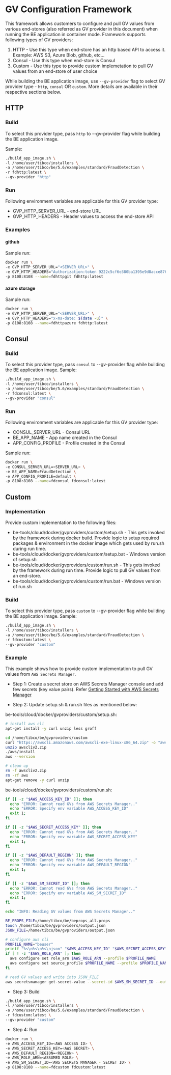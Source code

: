 # GV Configuration Framework

This framework allows customers to configure and pull GV values from various end-stores (also referred as GV provider in this document) when running the BE application in container mode. Framework supports following types of GV providers:

1. HTTP - Use this type when end-store has an http based API to access it. Example: AWS S3, Azure Blob, github, etc...
2. Consul - Use this type when end-store is Consul
3. Custom - Use this type to provide custom implemetation to pull GV values from an end-store of user choice

While building the BE application image, use `--gv-provider` flag to select GV provider type - `http`, `consul` OR `custom`. More details are available in their respective sections below.

## HTTP

### Build
To select this provider type, pass `http` to --gv-provider flag while building the BE application image.

Sample:
```sh
./build_app_image.sh \
-l /home/user/tibco/installers \
-a /home/user/tibco/be/5.6/examples/standard/FraudDetection \
-r fdhttp:latest \
--gv-provider "http"
```

### Run
Following environment variables are applicable for this GV provider type:
* GVP_HTTP_SERVER_URL - end-store URL
* GVP_HTTP_HEADERS - Header values to access the end-store API

### Examples

#### github

Sample run:
```sh
docker run \
-e GVP_HTTP_SERVER_URL="<SERVER_URL>" \
-e GVP_HTTP_HEADERS="Authorization:token 9222c5cf6e380ba1395e9d8acce8764265f85933,Content-Type:application/json" \
-p 8108:8108 --name=fdhttpgit fdhttp:latest
```

#### azure storage

Sample run:
```sh
docker run \
-e GVP_HTTP_SERVER_URL="<SERVER_URL>" \
-e GVP_HTTP_HEADERS="x-ms-date: $(date -u)" \
-p 8108:8108 --name=fdhttpazure fdhttp:latest
```

## Consul

### Build
To select this provider type, pass `consul` to --gv-provider flag while building the BE application image.
Sample:
```sh
./build_app_image.sh \
-l /home/user/tibco/installers \
-a /home/user/tibco/be/5.6/examples/standard/FraudDetection \
-r fdconsul:latest \
--gv-provider "consul"
```

### Run
Following environment variables are applicable for this GV provider type:
* CONSUL_SERVER_URL - Consul URL
* BE_APP_NAME - App name created in the Consul
* APP_CONFIG_PROFILE - Profile created in the Consul

Sample run:
```sh
docker run \
-e CONSUL_SERVER_URL=<SERVER_URL> \
-e BE_APP_NAME=FraudDetection \
-e APP_CONFIG_PROFILE=default \
-p 8108:8108 --name=fdconsul fdconsul:latest
```

## Custom

### Implementation
Provide custom implementation to the following files:
* be-tools/cloud/docker/gvproviders/custom/setup.sh - This gets invoked by the framework during docker build. Provide logic to setup required packages & environment in the docker image which gets used by run.sh during run time.
* be-tools/cloud/docker/gvproviders/custom/setup.bat - Windows version of setup.sh
* be-tools/cloud/docker/gvproviders/custom/run.sh - This gets invoked by the framework during run time. Provide logic to pull GV values from an end-store.
* be-tools/cloud/docker/gvproviders/custom/run.bat - Windows version of run.sh

### Build
To select this provider type, pass `custom` to --gv-provider flag while building the BE application image.
Sample:
```sh
./build_app_image.sh \
-l /home/user/tibco/installers \
-a /home/user/tibco/be/5.6/examples/standard/FraudDetection \
-r fdcustom:latest \
--gv-provider "custom"
```

### Example
This example shows how to provide custom implementation to pull GV values from `AWS Secrets Manager`.
* Step 1: Create a secret store on AWS Secrets Manager console and add few secrets (key value pairs). Refer [Getting Started with AWS Secrets Manager](https://aws.amazon.com/secrets-manager/getting-started/)

* Step 2: Update setup.sh & run.sh files as mentioned below:

be-tools/cloud/docker/gvproviders/custom/setup.sh:
```sh
# install aws cli
apt-get install -y curl unzip less groff

cd /home/tibco/be/gvproviders/custom
curl "https://awscli.amazonaws.com/awscli-exe-linux-x86_64.zip" -o "awscliv2.zip"
unzip awscliv2.zip
./aws/install
aws --version

# clean up
rm -f awscliv2.zip
rm -rf aws
apt-get remove -y curl unzip
```

be-tools/cloud/docker/gvproviders/custom/run.sh:
```sh
if [[ -z "$AWS_ACCESS_KEY_ID" ]]; then
  echo "ERROR: Cannot read GVs from AWS Secrets Manager.."
  echo "ERROR: Specify env variable AWS_ACCESS_KEY_ID"
  exit 1;
fi

if [[ -z "$AWS_SECRET_ACCESS_KEY" ]]; then
  echo "ERROR: Cannot read GVs from AWS Secrets Manager.."
  echo "ERROR: Specify env variable AWS_SECRET_ACCESS_KEY"
  exit 1;
fi

if [[ -z "$AWS_DEFAULT_REGION" ]]; then
  echo "ERROR: Cannot read GVs from AWS Secrets Manager.."
  echo "ERROR: Specify env variable AWS_DEFAULT_REGION"
  exit 1;
fi

if [[ -z "$AWS_SM_SECRET_ID" ]]; then
  echo "ERROR: Cannot read GVs from AWS Secrets Manager.."
  echo "ERROR: Specify env variable AWS_SM_SECRET_ID"
  exit 1;
fi

echo "INFO: Reading GV values from AWS Secrets Manager.."

BE_PROPS_FILE=/home/tibco/be/beprops_all.props
touch /home/tibco/be/gvproviders/output.json
JSON_FILE=/home/tibco/be/gvproviders/output.json

# configure aws cli
PROFILE_NAME="beuser"
printf "%s\n%s\n%s\njson" "$AWS_ACCESS_KEY_ID" "$AWS_SECRET_ACCESS_KEY" "$AWS_DEFAULT_REGION" | aws configure --profile $PROFILE_NAME
if [ ! -z "$AWS_ROLE_ARN" ]; then
  aws configure set role_arn $AWS_ROLE_ARN --profile $PROFILE_NAME
  aws configure set source_profile $PROFILE_NAME --profile $PROFILE_NAME
fi

# read GV values and write into JSON_FILE
aws secretsmanager get-secret-value --secret-id $AWS_SM_SECRET_ID --output text --query 'SecretString' --profile $PROFILE_NAME >> $JSON_FILE
```

* Step 3: Build

```sh
./build_app_image.sh \
-l /home/user/tibco/installers \
-a /home/user/tibco/be/5.6/examples/standard/FraudDetection \
-r fdcustom:latest \
--gv-provider "custom"
```

* Step 4: Run

```sh
docker run \
-e AWS_ACCESS_KEY_ID=<AWS ACCESS ID> \
-e AWS_SECRET_ACCESS_KEY=<AWS SECRET> \
-e AWS_DEFAULT_REGION=<REGION> \
-e AWS_ROLE_ARN=<ASSUMED ROLE> \
-e AWS_SM_SECRET_ID=<AWS SECRETS MANAGER - SECRET ID> \
-p 8108:8108 --name=fdcustom fdcustom:latest
```
